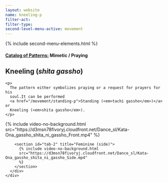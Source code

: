 ```yaml
---
layout: website
name: kneeling-p
filter-act:
filter-type:
second-level-menu-active: movement
---
```


{% include second-menu-elements.html %}

<main class="page-content">
  <div class="text-container">
    <h4><a href="/movement/">Catalog of Patterns:</a> Mimetic / Praying</h4>
    <h2>Kneeling (<em>shita gassho</em>)</h2>

    <p>
      The pattern either symbolizes praying or a request for prayers for his
      soul.It can be performed
      <a href="/movement/standing-p">Standing (<em>tachi gassho</em>)</a> or
      Kneeling (<em>shita gassho</em>).
    </p>
  </div>
  <div class="tabs-container">
    <div class="tabs-container__links">
      <div class="wrapper">
        <div id="tabs"></div>
      </div>
    </div>
    <div class="tabs-container__content">
      <div class="wrapper">
        <section id="tab-1" title="Feminine (front)">
          {% include video-no-background.html
          src="https://d3msn78fivoryj.cloudfront.net/Dance_sl/Kata-Ona_gassho_shita_ni_gassho_Front.mp4"
          %}
        </section>

        <section id="tab-2" title="Feminine (side)">
          {% include video-no-background.html
          src="https://d3msn78fivoryj.cloudfront.net/Dance_sl/Kata-Ona_gassho_shita_ni_gassho_Side.mp4"
          %}
        </section>
      </div>
    </div>
  </div>
</main>
